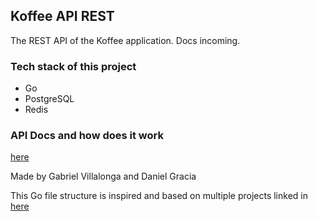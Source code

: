 ## Koffee API REST

The REST API of the Koffee application. Docs incoming.

### Tech stack of this project

- Go
- PostgreSQL
- Redis

### API Docs and how does it work

[here](https://documenter.getpostman.com/view/5663336/SzKN1Mzp?version=latest)

Made by Gabriel Villalonga and Daniel Gracia

This Go file structure is inspired and based on multiple projects linked in
[here](https://github.com/golang-standards/project-layout)
